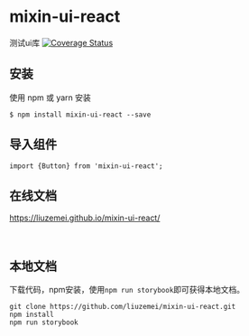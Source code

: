 # mixin-ui-react
测试ui库
[![Coverage Status](https://coveralls.io/repos/github/liuzemei/mixin-ui-react/badge.svg?branch=master)](https://coveralls.io/github/liuzemei/mixin-ui-react?branch=master)

## 安装
使用 npm 或 yarn 安装

```
$ npm install mixin-ui-react --save
```

## 导入组件

```
import {Button} from 'mixin-ui-react';
```

## 在线文档

https://liuzemei.github.io/mixin-ui-react/

<br />

## 本地文档

下载代码，npm安装，使用`npm run storybook`即可获得本地文档。
```
git clone https://github.com/liuzemei/mixin-ui-react.git
npm install 
npm run storybook
```